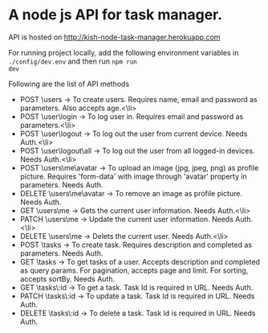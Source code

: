 <h1>A node js API for task manager.</h1>

API is hosted on http://kish-node-task-manager.herokuapp.com

For running project locally, add the following environment variables in <code>./config/dev.env</code> and then run <code>npm run dev</code>

Following are the list of API methods
<ul>
    <li>POST \users -> To create users. Requires name, email and password as parameters. Also accepts age.<\li>
    <li>POST \user\login -> To log user in. Requires email and password as parameters.<\li>
    <li>POST \user\logout -> To log out the user from current device. Needs Auth.<\li>
    <li>POST \user\logout\all -> To log out the user from all logged-in devices. Needs Auth.<\li>
    <li>POST \users\me\avatar -> To upload an image (jpg, jpeg, png) as profile picture. Requires 'form-data' with image through 'avatar' property in parameters. Needs Auth.</li>
    <li>DELETE \users\me\avatar -> To remove an image as profile picture. Needs Auth.</li>
    <li>GET \users\me -> Gets the current user information. Needs Auth.<\li>
    <li>PATCH \users\me -> Update the current user information. Needs Auth.<\li>
    <li>DELETE \users\me -> Delets the current user. Needs Auth.<\li>
    <li>POST \tasks -> To create task. Requires description and completed as parameters. Needs Auth.</li>
    <li>GET \tasks -> To get tasks of a user. Accepts description and completed as query params. For pagination, accepts page and limit. For sorting, accepts sortBy. Needs Auth.</li>
    <li>GET \tasks\:id -> To get a task. Task Id is required in URL. Needs Auth.</li>
    <li>PATCH \tasks\:id -> To update a task. Task Id is required in URL. Needs Auth.</li>
    <li>DELETE \tasks\:id -> To delete a task. Task Id is required in URL. Needs Auth.</li>
</ul>